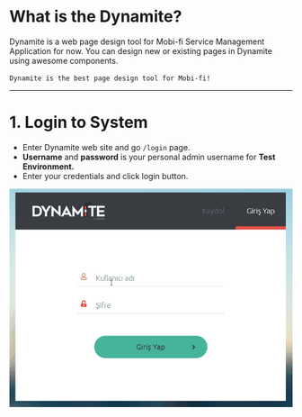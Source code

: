 # What is the Dynamite?

Dynamite is a web page design tool for Mobi-fi Service Management Application for now. You can design new or existing pages in Dynamite using awesome components.

    Dynamite is the best page design tool for Mobi-fi!
---

# 1. Login to System

- Enter Dynamite web site and go `/login` page.
- **Username** and **password** is your personal admin username for **Test Environment.**
- Enter your credentials and click login button.

![Login Screen](img/login.gif)